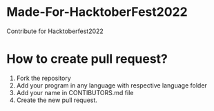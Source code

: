 # Made-For-HacktoberFest2022
Contribute for Hacktoberfest2022

# How to create pull request?
1. Fork the repository
2. Add your program in any language with respective language folder
3. Add your name in CONTIBUTORS.md file
4. Create the new pull request.
